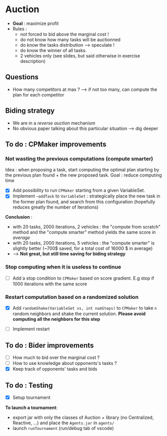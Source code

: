 # Auction
- **Goal** : maximize profit
- Rules :
  - not forced to bid above the marginal cost !
  - do not know how many tasks will be auctionned
  - do know the tasks distribution --> speculate !
  - do know the winner of all tasks.
  - 2 vehicles only (see slides, but said otherwise in exercise description)

## Questions
- How many competitors at max ? --> if not too many, can compute the plan for each competitor

## Biding strategy
- We are in a *reverse auction* mechanism
- No obvious paper talking about this particular situation --> dig deeper


## To do : CPMaker improvements
### Not wasting the previous computations (compute smarter)
Idea : when proposing a task, start computing the optimal plan starting by the previous plan found + the new proposed task. Goal : reduce computing time
- [x] Add possibility to run `CPMaker` starting from a given VariableSet. 
- [x] Implement `~addTask` to `VariableSet` : strategically place the new task in the former plan found, and search from this configuration (hopefully reduces greatly the number of iterations)

**Conclusion** : 
- with 20 tasks, 2000 iterations, 2 vehicles : the "compute from scratch" method and the "compute smarter" method yields the same score *in average*
- with 20 tasks, 2000 iterations, 5 vehicles : the "compute smarter" is slightly better (~700$ saved, for a total cost of 16000 $ in average)
- --> **Not great, but still time saving for biding strategy**

### Stop computing when it is useless to continue
- [ ] Add a stop condition to `CPMaker` based on score gradient. E.g stop if 1000 iterations with the same score

### Restart computation based on a randomized solution
- [X] Add `randomShake(VariableSet vs, int numSteps)` to `CPMaker` to take `n` random neighbors and shake the current solution. **Please avoid computing all the neighbors for this step**
- [ ] Implement restart


## To do : Bider improvements
- [ ] How much to bid over the marginal cost ?
- [ ] How to use knowledge about opponents's tasks ? 
- [x] Keep track of opponents' tasks and bids

## To do : Testing
- [x] Setup tournament
  
**To launch a tournament**:
- export jar with only the classes of Auction + library (no Centralized, Reactive, ...) and place the `Agents.jar` in `agents/`
- launch `runTournament` (run/debug tab of vscode)


